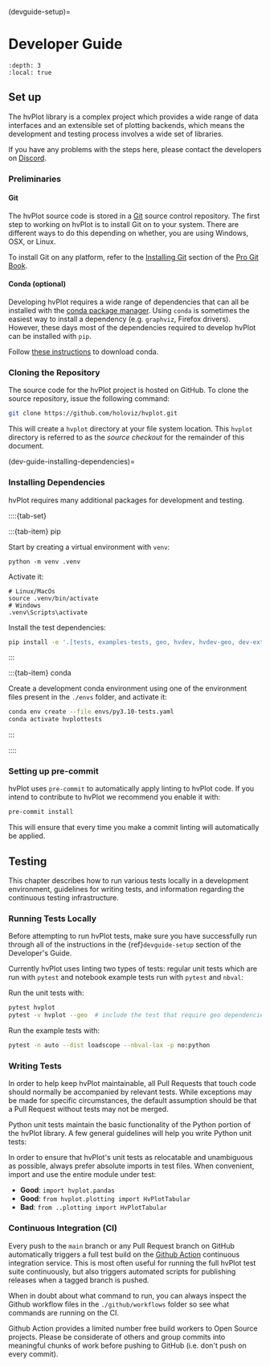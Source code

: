 (devguide-setup)=

# Developer Guide

```{contents}
:depth: 3
:local: true
```

## Set up

The hvPlot library is a complex project which provides a wide range
of data interfaces and an extensible set of plotting backends, which
means the development and testing process involves a wide set of
libraries.

If you have any problems with the steps here, please contact the developers on [Discord](https://discord.gg/AXRHnJU6sP).

### Preliminaries

#### Git

The hvPlot source code is stored in a [Git](https://git-scm.com) source control repository.
The first step to working on hvPlot is to install Git on to your system.
There are different ways to do this depending on whether, you are using
Windows, OSX, or Linux.

To install Git on any platform, refer to the [Installing Git](https://git-scm.com/book/en/v2/Getting-Started-Installing-Git) section of
the [Pro Git Book](https://git-scm.com/book/en/v2).

#### Conda (optional)

Developing hvPlot requires a wide range of dependencies that can all be installed with
the [conda package manager](https://conda.io). Using `conda` is sometimes the easiest way to install
a dependency (e.g. `graphviz`, Firefox drivers). However, these days most of the dependencies
required to develop hvPlot can be installed with `pip`.

Follow [these instructions](https://conda.io/projects/conda/user-guide/install/index.html) to download conda.

### Cloning the Repository

The source code for the hvPlot project is hosted on GitHub. To clone the
source repository, issue the following command:

```sh
git clone https://github.com/holoviz/hvplot.git
```

This will create a `hvplot` directory at your file system
location. This `hvplot` directory is referred to as the *source
checkout* for the remainder of this document.

(dev-guide-installing-dependencies)=

### Installing Dependencies

hvPlot requires many additional packages for development and
testing.

::::{tab-set}

:::{tab-item} pip

Start by creating a virtual environment with `venv`:

```
python -m venv .venv
```

Activate it:

```
# Linux/MacOs
source .venv/bin/activate
# Windows
.venv\Scripts\activate
```

Install the test dependencies:

``` bash
pip install -e '.[tests, examples-tests, geo, hvdev, hvdev-geo, dev-extras]'
```

:::

:::{tab-item} conda

Create a development conda environment using one of the environment files present
in the `./envs` folder, and activate it:

``` bash
conda env create --file envs/py3.10-tests.yaml
conda activate hvplottests
```

:::

::::


### Setting up pre-commit

hvPlot uses `pre-commit` to automatically apply linting to hvPlot code.
If you intend to contribute to hvPlot we recommend you enable it with:

```sh
pre-commit install
```

This will ensure that every time you make a commit linting will automatically be applied.


## Testing

This chapter describes how to run various tests locally in a
development environment, guidelines for writing tests, and information
regarding the continuous testing infrastructure.

### Running Tests Locally

Before attempting to run hvPlot tests, make sure you have successfully
run through all of the instructions in the {ref}`devguide-setup`
section of the Developer's Guide.

Currently hvPlot uses linting two types of tests: regular unit tests
which are run with `pytest` and notebook example tests run with `pytest` and `nbval`:

Run the unit tests with:

```bash
pytest hvplot
pytest -v hvplot --geo  # include the test that require geo dependencies
```

Run the example tests with:

```sh
pytest -n auto --dist loadscope --nbval-lax -p no:python
```

### Writing Tests

In order to help keep hvPlot maintainable, all Pull Requests that touch
code should normally be accompanied by relevant tests. While
exceptions may be made for specific circumstances, the default
assumption should be that a Pull Request without tests may not be
merged.

Python unit tests maintain the basic functionality of the Python
portion of the hvPlot library. A few general guidelines will help you
write Python unit tests:

In order to ensure that hvPlot's unit tests as relocatable and unambiguous
as possible, always prefer absolute imports in test files. When convenient,
import and use the entire module under test:

- **Good**: `import hvplot.pandas`
- **Good**: `from hvplot.plotting import HvPlotTabular`
- **Bad**: `from ..plotting import HvPlotTabular`

### Continuous Integration (CI)

Every push to the `main` branch or any Pull Request branch on GitHub
automatically triggers a full test build on the [Github Action](https://github.com/holoviz/hvplot/actions) continuous
integration service. This is most often useful for running the full hvPlot
test suite continuously, but also triggers automated scripts for publishing
releases when a tagged branch is pushed.

When in doubt about what command to run, you can always inspect the Github
workflow files in the `./github/workflows` folder so see what commands
are running on the CI.

Github Action provides a limited number free build workers to Open Source projects.
Please be considerate of others and group commits into meaningful chunks of
work before pushing to GitHub (i.e. don't push on every commit).
